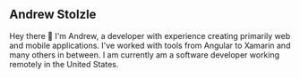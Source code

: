 ## Andrew Stolzle
Hey there 👋 I'm Andrew, a developer with experience creating primarily web and mobile applications. I've worked with tools from Angular to Xamarin and many others in between. I am currently am a software developer working remotely in the United States.
